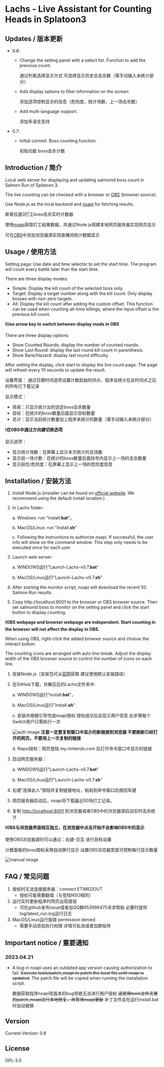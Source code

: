 Lachs - Live Assistant for Counting Heads in Splatoon3
===

## Updates / 版本更新

- 0.8:
    - Change the setting panel with a select list. Function to add the previous count. 

        通过列表选择显示方式 可选择显示历史总击杀数（需手动输入未统计部分）
    - Add display options to filter information on the screen.

        添加选项控制显示的信息（危险度，统计场数，上一场击杀数）
    - Add multi-language support.
    
        添加多语言支持

- 0.7:
    - Initial commit. Boss counting function.

        初始功能 boss击杀计数

## Introduction / 简介
Local web server for displaying and updating salmonid boss count in Salmon Run of Splatoon 3.

The live counting can be checked with a browser or [OBS](https://obsproject.com/) (browser source).

Use Node.js as the local backend and [nxapi](https://github.com/samuelthomas2774/nxapi) for fetching results.

斯普拉遁3打工boss击杀实时计数器

使用[nxapi](https://github.com/samuelthomas2774/nxapi)获取打工结果数据，并通过Node.js搭建本地网页服务器实现网页显示

可在[OBS](https://obsproject.com/)中添加浏览器源实现直播间统计数据显示

## Usage / 使用方法
Setting page:
Use date and time selector to set the start time. The program will count every battle later than the start time.

There are three display modes:
- Simple: Display the kill count of the selected boss only.
- Target: Display a target number along with the kill count. Only display bosses with non-zero targets.
- All: Display the kill count after adding the custom offset. This function can be used when counting all-time killings, where the input offset is the previous kill count.

❗**Use arrow key to switch between display mods in OBS**

There are three display options:
- Show Counted Rounds: display the number of counted rounds.
- Show Last Round: display the last round kill count in parenthesis.
- Show Rank/Hazard: display last round difficulty.

After setting the display, click start to display the live count page. The page will refresh every 10 seconds to update the result.

设置界面：
通过日期时间选项设置计数起始时间点，程序会统计在此时间点之后的所有已下载记录

显示模式：
- 简易：只显示统计出的选定boss击杀数量
- 目标：在统计的boss数量后面显示目标数量
- 总计：显示当前统计数量加上程序未统计的数量（需手动输入未统计部分）

❗**在OBS中通过方向键切换选项**

显示选项：
- 显示统计场数：在屏幕上显示本次统计的总场数
- 显示前一场计数：在统计的boss数量后面括号内显示上一场的击杀数量
- 显示段位/危险度：在屏幕上显示上一场的危险度信息

## Installation / 安装方法
1. Install Node.js (installer can be found on [official website](https://nodejs.org/en).
We recommend using the default install location.)
2. In Lachs folder:

    a. Windows: run ”install.**bat**”，

    b. MacOS/Linux: run ”install.**sh**”

    c. Following the instructions to authorize nxapi. If successful, the user info will show on the command window.
    This step only needs to be executed once for each user.

3. Launch web server:

    a. WINDOWS运行”Launch-Lachs-v0.7.**bat**”

    b. MacOS/Linux运行”Launch-Lachs-v0.7.**sh**”

4. After starting the monitor script, nxapi will download the recent 50 Salmon Run results.
5. Copy http://localhost:8001 to the browser or OBS browser source. 
Then set salmonid boss to monitor on the setting panel and click the start button to display counting.

❗**OBS webpage and browser webpage are independent. Start counting in the browser will not affect the display in OBS.**

When using OBS, right-click the added browser source and choose the interact button. 

The counting icons are arranged with auto line-break. Adjust the display width of the OBS browser source 
to control the number of icons on each line.

1. 安装Node.js（安装包可从[官网](https://nodejs.org/en)获取
建议使用默认安装路径）
2. 在GitHub下载，并解压后的Lachs文件夹中:

    a. WINDOWS运行”install.**bat**”，

    b. MacOS/Linux运行”install.**sh**”

    c. 安装并根据引导完成nxapi授权 授权成功后会显示用户信息 此步骤每个Switch用户只需执行一次

    ![auth image](./img/auth.png)
    **注意一定要复制窗口中显示的新链接到浏览器 不要刷新已经打开的网页，不要用上一次复制的链接**

    d. Napxi授权：网页登陆 my.nintendo.com 后打开命令窗口中显示的链接

3. 启动网页服务器：

    a. WINDOWS运行”Launch-Lachs-v0.7.**bat**”

    b. MacOS/Linux运行”Launch-Lachs-v0.7.**sh**”
4. 右键“选择此人”按钮并复制链接地址，粘贴到命令窗口后按回车键
5. 网页服务器启动后，nxapi将下载最近50场打工记录。
6. 复制 [http://localhost:8001](http://localhost:8001/) 到浏览器或者OBS中的浏览器源启动实时击杀统计
     


❗**OBS与浏览器界面相互独立，在浏览器中点击开始不会影响OBS中的显示**

使用OBS浏览器源时可以通过：右键-交互 进行目标设置

计数面板的boss图标采用自动换行显示 设置OBS浏览器宽度可控制每行显示数量

![manual image](./img/manual.png)

## FAQ / 常见问题
1. 授权时无法连接服务器：connect ETIMEDOUT
    - 授权可能需要翻墙（与登陆NSO相同）
2. 运行实时更新程序时网页出现错误
    - 可在github发布issue或者加QQ群653996475寻求帮助 必要时提供log/latest_run.log运行日志
3. MacOS/Linux运行报错 permission denied
    - 需要手动添加执行权限 详情可私信或者加群指导

## Important notice / 重要通知
### 2023.04.21
- A bug in nxapi uses an outdated app version causing authorization to fail. ~~Execute tools/patch_nxapi to patch the local file until nxapi is updated.~~ The patch file will be copied when running the installation script.

    数据获取程序nxapi现版本的bug导致无法进行用户授权 ~~请使用tools文件夹里的patch_nxapi进行本地修复，并等待nxapi更新~~ 补丁文件会在运行install.bat时自动替换

## Version
Current-Version: 0.8

## License
GPL-3.0
